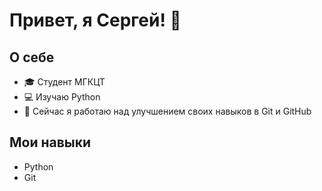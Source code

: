 # Привет, я Сергей! 👋

## О себе
- 🎓 Студент МГКЦТ
- 💻 Изучаю Python 
- 🌱 Сейчас я работаю над улучшением своих навыков в Git и GitHub

## Мои навыки
- Python
- Git



<!--
**Mopsiarka/Mopsiarka** is a ✨ _special_ ✨ repository because its `README.md` (this file) appears on your GitHub profile.

Here are some ideas to get you started:

- 🔭 I’m currently working on ...
- 🌱 I’m currently learning ...
- 👯 I’m looking to collaborate on ...
- 🤔 I’m looking for help with ...
- 💬 Ask me about ...
- 📫 How to reach me: ...
- 😄 Pronouns: ...
- ⚡ Fun fact: ...
-->
